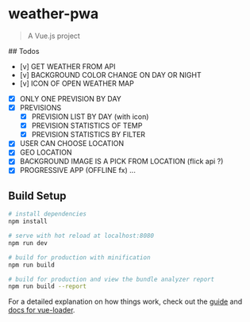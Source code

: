 # weather-pwa

> A Vue.js project

## Todos
- [v] GET WEATHER FROM API
- [v] BACKGROUND COLOR CHANGE ON DAY OR NIGHT
- [v] ICON OF OPEN WEATHER MAP
- [x] ONLY ONE PREVISION BY DAY
- [x] PREVISIONS
  - [x] PREVISION LIST BY DAY (with icon)
  - [x] PREVISION STATISTICS OF TEMP
  - [x] PREVISION STATISTICS BY FILTER
- [x] USER CAN CHOOSE LOCATION
- [x] GEO LOCATION
- [x] BACKGROUND IMAGE IS A PICK FROM LOCATION (flick api ?)
- [x] PROGRESSIVE APP (OFFLINE fx)
...

## Build Setup

``` bash
# install dependencies
npm install

# serve with hot reload at localhost:8080
npm run dev

# build for production with minification
npm run build

# build for production and view the bundle analyzer report
npm run build --report
```

For a detailed explanation on how things work, check out the [guide](http://vuejs-templates.github.io/webpack/) and [docs for vue-loader](http://vuejs.github.io/vue-loader).
